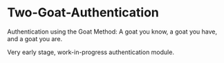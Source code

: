 # Two-Goat-Authentication

Authentication using the Goat Method: A goat you know, a goat you have, and a goat you are.

Very early stage, work-in-progress authentication module.
